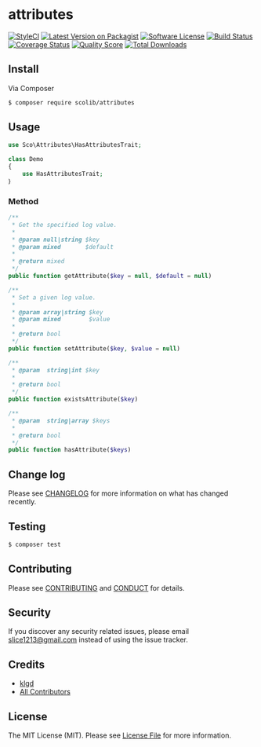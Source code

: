# attributes

[![StyleCI][ico-styleci]][link-styleci]
[![Latest Version on Packagist][ico-version]][link-packagist]
[![Software License][ico-license]](LICENSE.md)
[![Build Status][ico-travis]][link-travis]
[![Coverage Status][ico-scrutinizer]][link-scrutinizer]
[![Quality Score][ico-code-quality]][link-code-quality]
[![Total Downloads][ico-downloads]][link-downloads]


## Install

Via Composer

``` bash
$ composer require scolib/attributes
```

## Usage

``` php
use Sco\Attributes\HasAttributesTrait;

class Demo
{
    use HasAttributesTrait;
｝
```

### Method

```php
/**
 * Get the specified log value.
 *
 * @param null|string $key
 * @param mixed       $default
 *
 * @return mixed
 */
public function getAttribute($key = null, $default = null)

/**
 * Set a given log value.
 *
 * @param array|string $key
 * @param mixed        $value
 *
 * @return bool
 */
public function setAttribute($key, $value = null)

/**
 * @param  string|int $key
 *
 * @return bool
 */
public function existsAttribute($key)

/**
 * @param  string|array $keys
 *
 * @return bool
 */
public function hasAttribute($keys)
```

## Change log

Please see [CHANGELOG](CHANGELOG.md) for more information on what has changed recently.

## Testing

``` bash
$ composer test
```

## Contributing

Please see [CONTRIBUTING](CONTRIBUTING.md) and [CONDUCT](CONDUCT.md) for details.

## Security

If you discover any security related issues, please email slice1213@gmail.com instead of using the issue tracker.

## Credits

- [klgd][link-author]
- [All Contributors][link-contributors]

## License

The MIT License (MIT). Please see [License File](LICENSE.md) for more information.

[ico-styleci]: https://styleci.io/repos/93938609/shield?branch=master
[ico-version]: https://img.shields.io/packagist/v/ScoLib/attributes.svg?style=flat-square
[ico-license]: https://img.shields.io/badge/license-MIT-brightgreen.svg?style=flat-square
[ico-travis]: https://img.shields.io/travis/ScoLib/attributes/master.svg?style=flat-square
[ico-scrutinizer]: https://img.shields.io/scrutinizer/coverage/g/ScoLib/attributes.svg?style=flat-square
[ico-code-quality]: https://img.shields.io/scrutinizer/g/ScoLib/attributes.svg?style=flat-square
[ico-downloads]: https://img.shields.io/packagist/dt/ScoLib/attributes.svg?style=flat-square

[link-styleci]: https://styleci.io/repos/93938609
[link-packagist]: https://packagist.org/packages/ScoLib/attributes
[link-travis]: https://travis-ci.org/ScoLib/attributes
[link-scrutinizer]: https://scrutinizer-ci.com/g/ScoLib/attributes/code-structure
[link-code-quality]: https://scrutinizer-ci.com/g/ScoLib/attributes
[link-downloads]: https://packagist.org/packages/ScoLib/attributes
[link-author]: https://github.com/klgd
[link-contributors]: ../../contributors
